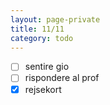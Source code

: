 ```yaml
--- 
layout: page-private
title: 11/11
category: todo
---
```


- [ ] sentire gio
- [ ] rispondere al prof
- [x] rejsekort
